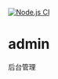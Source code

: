 [![Node.js CI](https://github.com/raul-front/pc-admin/actions/workflows/node.js.yml/badge.svg)](https://github.com/raul-front/pc-admin/actions/workflows/node.js.yml)

# admin
后台管理
